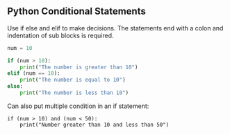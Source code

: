 ## Python Conditional Statements

Use if else and elif to make decisions. The statements end with a colon and indentation of sub blocks is required.

```python
num = 10

if (num > 10):
	print("The number is greater than 10")
elif (num == 10):
	print("The number is equal to 10")
else:
	print("The number is less than 10")

```

Can also put multiple condition in an if statement:

```
if (num > 10) and (num < 50):
	print("Number greater than 10 and less than 50")
```
